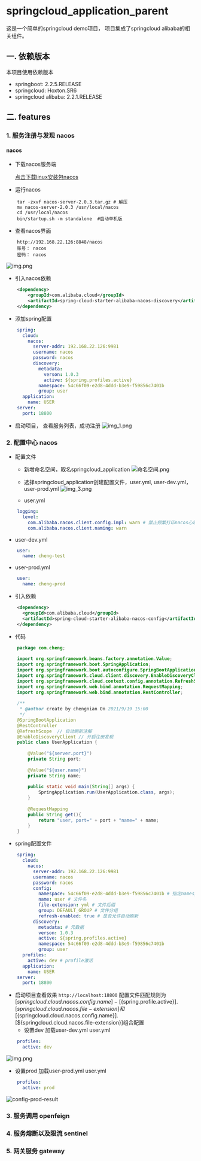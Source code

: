 # springcloud_application_parent

这是一个简单的springcloud demo项目， 项目集成了springcloud alibaba的相关组件。

## 一. 依赖版本

本项目使用依赖版本

* springboot: 2.2.5.RELEASE
* springcloud: Hoxton.SR6
* springcloud alibaba: 2.2.1.RELEASE

## 二. features

### 1. 服务注册与发现 nacos

#### nacos

* 下载nacos服务端

  [点击下载linux安装包nacos](https://github.com/alibaba/nacos/releases/download/2.0.3/nacos-server-2.0.3.tar.gz)

* 运行nacos

```shell
    tar -zxvf nacos-server-2.0.3.tar.gz # 解压
    mv nacos-server-2.0.3 /usr/local/nacos 
    cd /usr/local/nacos
    bin/startup.sh -m standalone  #启动单机版
```

* 查看nacos界面

```
    http://192.168.22.126:8848/nacos
    账号： nacos
    密码： nacos
```
  
  ![img.png](readmeImg/nacos-main_page.png)
* 引入nacos依赖

```xml
    <dependency>
        <groupId>com.alibaba.cloud</groupId>
        <artifactId>spring-cloud-starter-alibaba-nacos-discovery</artifactId>
    </dependency>
```
* 添加spring配置

```yaml
    spring:
      cloud:
        nacos:
          server-addr: 192.168.22.126:9981
          username: nacos
          password: nacos
          discovery:
            metadata:
              verson: 1.0.3
              active: ${spring.profiles.active}
            namespace: 54c66f09-e2d8-4ddd-b3e9-f59856c7401b
            group: user
      application:
        name: USER
    server:
      port: 18800  
```
* 启动项目， 查看服务列表，成功注册
![img_1.png](readmeImg/nacos-service-list.png)
### 2. 配置中心 nacos
* 配置文件
  * 新增命名空间，取名springcloud_application
  ![命名空间.png](readmeImg/nacos-namespace-list.png)
  * 选择springcloud_application创建配置文件，user.yml, user-dev.yml，user-prod.yml
  ![img_3.png](readmeImg/nacos-config-list.png)
    
  * user.yml
    
```yaml
    logging:
      level:
        com.alibaba.nacos.client.config.impl: warn # 禁止频繁打印nacos心跳日志
        com.alibaba.nacos.client.naming: warn
```
    
  * user-dev.yml
    
```yaml
    user:
      name: cheng-test
```
    
  * user-prod.yml
    
```yaml
    user:
      name: cheng-prod
```
    
* 引入依赖
  
```xml
    <dependency>
      <groupId>com.alibaba.cloud</groupId>
      <artifactId>spring-cloud-starter-alibaba-nacos-config</artifactId>
    </dependency>
```

* 代码

```java
    package com.cheng;
      
    import org.springframework.beans.factory.annotation.Value;
    import org.springframework.boot.SpringApplication;
    import org.springframework.boot.autoconfigure.SpringBootApplication;
    import org.springframework.cloud.client.discovery.EnableDiscoveryClient;
    import org.springframework.cloud.context.config.annotation.RefreshScope;
    import org.springframework.web.bind.annotation.RequestMapping;
    import org.springframework.web.bind.annotation.RestController;
    
    /**
     * @author create by chengnian On 2021/9/19 15:00
     */
    @SpringBootApplication
    @RestController
    @RefreshScope  // 自动刷新注解
    @EnableDiscoveryClient // 开启注册发现
    public class UserApplication {
    
        @Value("${server.port}")
        private String port;
        
        @Value("${user.name}")
        private String name;
        
        public static void main(String[] args) {
            SpringApplication.run(UserApplication.class, args);
        }
        
        @RequestMapping
        public String get(){
            return "user, port=" + port + "name=" + name;
        }
    }
```

* spring配置文件

```yaml
    spring:
      cloud:
        nacos:
          server-addr: 192.168.22.126:9981
          username: nacos
          password: nacos
          config:
            namespace: 54c66f09-e2d8-4ddd-b3e9-f59856c7401b # 指定namespace  即命名空间springcloud_application的id
            name: user # 文件名
            file-extension: yml # 文件后缀
            group: DEFAULT_GROUP # 文件分组
            refresh-enabled: true # 是否允许自动刷新
          discovery:
            metadata: # 元数据
            verson: 1.0.3
            active: ${spring.profiles.active}
            namespace: 54c66f09-e2d8-4ddd-b3e9-f59856c7401b
            group: user
      profiles:
        active: dev # profile激活
      application:
        name: USER
    server:
      port: 18800
```

* 启动项目查看效果
`
  http://localhost:18800
`
  配置文件匹配规则为 
  [${springcloud.cloud.nacos.config.name}]-[${spring.profile.active}].[${springcloud.cloud.nacos.file-extension}]
  和[${springcloud.cloud.nacos.config.name}].[${springcloud.cloud.nacos.file-extension}]组合配置
  * 设置dev  加载user-dev.yml user.yml

```yaml
    profiles:
      active: dev
```

![img.png](readmeImg/config-dev-result.png)
  * 设置prod  加载user-prod.yml user.yml

```yaml 
    profiles:
      active: prod
```
![config-prod-result](readmeImg/config-prod-result.png)

### 3. 服务调用 openfeign

### 4. 服务熔断以及限流 sentinel

### 5. 网关服务 gateway




